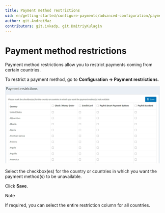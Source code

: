 ```yaml
---
title: Payment method restrictions
uid: en/getting-started/configure-payments/advanced-configuration/payment-method-restrictions
author: git.AndreiMaz
contributors: git.ivkadp, git.DmitriyKulagin
---
```


# Payment method restrictions

Payment method restrictions allow you to restrict payments coming from certain countries.

To restrict a payment method, go to **Configuration → Payment restrictions**.

![paymentmethodrestrictions](_static/payment-method-restrictions/paymentmethodrestrictions.jpg)

Select the checkbox(es) for the country or countries in which you want the payment method(s) to be unavailable.

Click **Save**.

> [!NOTE]
>
> If required, you can select the entire restriction column for all countries.
